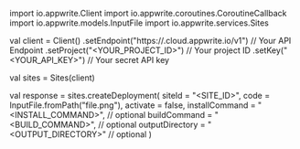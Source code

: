 import io.appwrite.Client
import io.appwrite.coroutines.CoroutineCallback
import io.appwrite.models.InputFile
import io.appwrite.services.Sites

val client = Client()
    .setEndpoint("https://<REGION>.cloud.appwrite.io/v1") // Your API Endpoint
    .setProject("<YOUR_PROJECT_ID>") // Your project ID
    .setKey("<YOUR_API_KEY>") // Your secret API key

val sites = Sites(client)

val response = sites.createDeployment(
    siteId = "<SITE_ID>",
    code = InputFile.fromPath("file.png"),
    activate = false,
    installCommand = "<INSTALL_COMMAND>", // optional
    buildCommand = "<BUILD_COMMAND>", // optional
    outputDirectory = "<OUTPUT_DIRECTORY>" // optional
)
